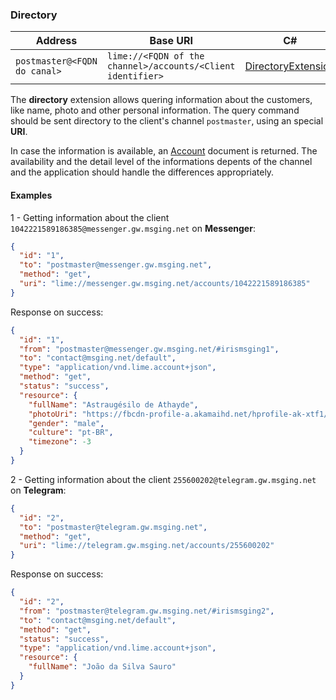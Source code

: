 ### Directory
| Address                      | Base URI      |  C#                     |
|------------------------------|---------------|-------------------------|
| `postmaster@<FQDN do canal>` | `lime://<FQDN of the channel>/accounts/<Client identifier>` | [DirectoryExtension](https://github.com/takenet/messaginghub-client-csharp/blob/master/src/Takenet.MessagingHub.Client/Extensions/Directory/DirectoryExtension.cs) |

The **directory** extension allows quering information about the customers, like name, photo and other personal information. The query command should be sent directory to the client's channel `postmaster`, using an special **URI**.

In case the information is available, an [Account](http://limeprotocol.org/resources.html#account) document is returned. The availability and the detail level of the informations depents of the channel and the application should handle the differences appropriately.

#### Examples

1 - Getting information about the client `1042221589186385@messenger.gw.msging.net` on **Messenger**:
```json
{  
  "id": "1",
  "to": "postmaster@messenger.gw.msging.net",
  "method": "get",
  "uri": "lime://messenger.gw.msging.net/accounts/1042221589186385"
}
```
Response on success:
```json
{
  "id": "1",
  "from": "postmaster@messenger.gw.msging.net/#irismsging1",
  "to": "contact@msging.net/default",
  "type": "application/vnd.lime.account+json",
  "method": "get",
  "status": "success",
  "resource": {
    "fullName": "Astraugésilo de Athayde",
    "photoUri": "https://fbcdn-profile-a.akamaihd.net/hprofile-ak-xtf1/v/t1.0-1/p200x200/14429_1013121325123122924983_n.jpg",
    "gender": "male",
    "culture": "pt-BR",
    "timezone": -3
  }
}
```

2 - Getting information about the client `255600202@telegram.gw.msging.net` on **Telegram**:
```json
{  
  "id": "2",
  "to": "postmaster@telegram.gw.msging.net",
  "method": "get",
  "uri": "lime://telegram.gw.msging.net/accounts/255600202"
}
```
Response on success:
```json
{
  "id": "2",
  "from": "postmaster@telegram.gw.msging.net/#irismsging2",
  "to": "contact@msging.net/default",
  "method": "get",
  "status": "success",
  "type": "application/vnd.lime.account+json",
  "resource": {
    "fullName": "João da Silva Sauro"
  }
}
```

